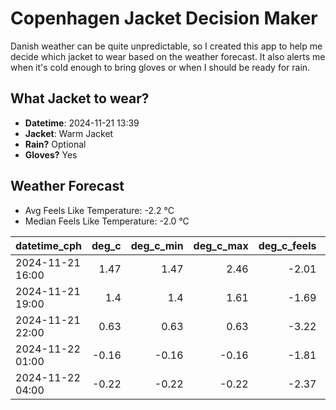 
# Copenhagen Jacket Decision Maker

Danish weather can be quite unpredictable, so I created this app to help me decide which jacket to wear based on the weather forecast. 
It also alerts me when it's cold enough to bring gloves or when I should be ready for rain.

## What Jacket to wear?

- **Datetime**: 2024-11-21 13:39
- **Jacket**: Warm Jacket
- **Rain?** Optional
- **Gloves?** Yes

## Weather Forecast
- Avg Feels Like Temperature: -2.2 °C
- Median Feels Like Temperature: -2.0 °C

| datetime_cph     |   deg_c |   deg_c_min |   deg_c_max |   deg_c_feels | weather   | wind   | rain   |
|:-----------------|--------:|------------:|------------:|--------------:|:----------|:-------|:-------|
| 2024-11-21 16:00 |    1.47 |        1.47 |        2.46 |         -2.01 | Clouds    | Low    | None   |
| 2024-11-21 19:00 |    1.4  |        1.4  |        1.61 |         -1.69 | Rain      | Low    | Low    |
| 2024-11-21 22:00 |    0.63 |        0.63 |        0.63 |         -3.22 | Clouds    | Low    | None   |
| 2024-11-22 01:00 |   -0.16 |       -0.16 |       -0.16 |         -1.81 | Clouds    | Low    | None   |
| 2024-11-22 04:00 |   -0.22 |       -0.22 |       -0.22 |         -2.37 | Clouds    | Low    | None   |
        